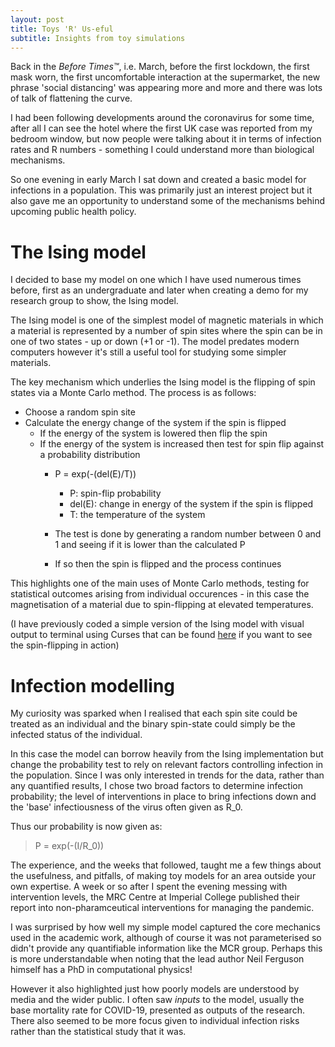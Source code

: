 ```yaml
---
layout: post
title: Toys 'R' Us-eful
subtitle: Insights from toy simulations
---
```


Back in the *Before Times™*, i.e. March, before the first lockdown, the first mask worn, the first uncomfortable interaction at the supermarket, the new phrase 'social distancing' was appearing more and more and there was lots of talk of flattening the curve.

I had been following developments around the coronavirus for some time, after all I can see the hotel where the first UK case was reported from my bedroom window, but now people were talking about it in terms of infection rates and R numbers - something I could understand more than biological mechanisms.

So one evening in early March I sat down and created a basic model for infections in a population. This was primarily just an interest project but it also gave me an opportunity to understand some of the mechanisms behind upcoming public health policy.

# The Ising model

I decided to base my model on one which I have used numerous times before, first as an undergraduate and later when creating a demo for my research group to show, the Ising model.

The Ising model is one of the simplest model of magnetic materials in which a material is represented by a number of spin sites where the spin can be in one of two states - up or down (+1 or -1). The model predates modern computers however it's still a useful tool for studying some simpler materials.

The key mechanism which underlies the Ising model is the flipping of spin states via a Monte Carlo method. The process is as follows:

* Choose a random spin site
* Calculate the energy change of the system if the spin is flipped
  * If the energy of the system is lowered then flip the spin
  * If the energy of the system is increased then test for spin flip against a probability distribution
    * P = exp(-(del(E)/T))
      * P: spin-flip probability
      * del(E): change in energy of the system if the spin is flipped
      * T: the temperature of the system
    
    * The test is done by generating a random number between 0 and 1 and seeing if it is lower than the calculated P
    * If so then the spin is flipped and the process continues

This highlights one of the main uses of Monte Carlo methods, testing for statistical outcomes arising from individual occurences - in this case the magnetisation of a material due to spin-flipping at elevated temperatures.

(I have previously coded a simple version of the Ising model with visual output to terminal using Curses that can be found [here](https://github.com/InsomniacVegan/ising-model) if you want to see the spin-flipping in action)

# Infection modelling

My curiosity was sparked when I realised that each spin site could be treated as an individual and the binary spin-state could simply be the infected status of the individual.

In this case the model can borrow heavily from the Ising implementation but change the probability test to rely on relevant factors controlling infection in the population. Since I was only interested in trends for the data, rather than any quantified results, I chose two broad factors to determine infection probability; the level of interventions in place to bring infections down and the 'base' infectiousness of the virus often given as R_0.

Thus our probability is now given as:

> P = exp(-(I/R_0))








The experience, and the weeks that followed, taught me a few things about the usefulness, and pitfalls, of making toy models for an area outside your own expertise. A week or so after I spent the evening messing with intervention levels, the MRC Centre at Imperial College published their report into non-pharamceutical interventions for managing the pandemic.

I was surprised by how well my simple model captured the core mechanics used in the academic work, although of course it was not parameterised so didn't provide any quantifiable information like the MCR group. Perhaps this is more understandable when noting that the lead author Neil Ferguson himself has a PhD in computational physics!

However it also highlighted just how poorly models are understood by media and the wider public. I often saw *inputs* to the model, usually the base mortality rate for COVID-19, presented as outputs of the research. There also seemed to be more focus given to individual infection risks rather than the statistical study that it was.

